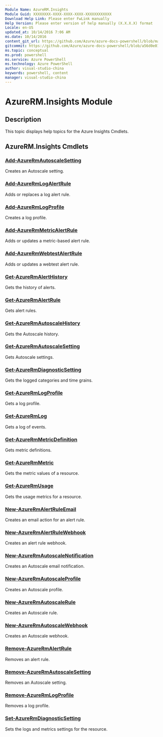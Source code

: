 ```yaml
---
Module Name: AzureRM.Insights
Module Guid: XXXXXXXX-XXXX-XXXX-XXXX-XXXXXXXXXXXX
Download Help Link: Please enter FwLink manually
Help Version: Please enter version of help manually (X.X.X.X) format
Locale: en-US
updated_at: 10/14/2016 7:06 AM
ms.date: 10/14/2016
content_git_url: https://github.com/Azure/azure-docs-powershell/blob/master/azureps-cmdlets-docs/ResourceManager/AzureRM.Insights/v2.0/CmdletMDs/AzureRM.Insights.md
gitcommit: https://github.com/Azure/azure-docs-powershell/blob/a56d0e01e65c2c33aa2af13dd29addc94ead6e88/azureps-cmdlets-docs/ResourceManager/AzureRM.Insights/v2.0/CmdletMDs/AzureRM.Insights.md
ms.topic: conceptual
ms.prod: powershell
ms.service: Azure PowerShell
ms.technology: Azure PowerShell
author: visual-studio-china
keywords: powershell, content
manager: visual-studio-china
---
```


# AzureRM.Insights Module
## Description
This topic displays help topics for the Azure Insights Cmdlets. 

## AzureRM.Insights Cmdlets
### [Add-AzureRmAutoscaleSetting](Add-AzureRmAutoscaleSetting.md)
Creates an Autoscale setting.


### [Add-AzureRmLogAlertRule](Add-AzureRmLogAlertRule.md)
Adds or replaces a log alert rule.


### [Add-AzureRmLogProfile](Add-AzureRmLogProfile.md)
Creates a log profile.


### [Add-AzureRmMetricAlertRule](Add-AzureRmMetricAlertRule.md)
Adds or updates a metric-based alert rule.


### [Add-AzureRmWebtestAlertRule](Add-AzureRmWebtestAlertRule.md)
Adds or updates a webtest alert rule.


### [Get-AzureRmAlertHistory](Get-AzureRmAlertHistory.md)
Gets the history of alerts.


### [Get-AzureRmAlertRule](Get-AzureRmAlertRule.md)
Gets alert rules.


### [Get-AzureRmAutoscaleHistory](Get-AzureRmAutoscaleHistory.md)
Gets the Autoscale history.


### [Get-AzureRmAutoscaleSetting](Get-AzureRmAutoscaleSetting.md)
Gets Autoscale settings.


### [Get-AzureRmDiagnosticSetting](Get-AzureRmDiagnosticSetting.md)
Gets the logged categories and time grains.


### [Get-AzureRmLogProfile](Get-AzureRmLogProfile.md)
Gets a log profile.


### [Get-AzureRmLog](Get-AzureRmLog.md)
Gets a log of events.


### [Get-AzureRmMetricDefinition](Get-AzureRmMetricDefinition.md)
Gets metric definitions.


### [Get-AzureRmMetric](Get-AzureRmMetric.md)
Gets the metric values of a resource.


### [Get-AzureRmUsage](Get-AzureRmUsage.md)
Gets the usage metrics for a resource.


### [New-AzureRmAlertRuleEmail](New-AzureRmAlertRuleEmail.md)
Creates an email action for an alert rule.


### [New-AzureRmAlertRuleWebhook](New-AzureRmAlertRuleWebhook.md)
Creates an alert rule webhook.


### [New-AzureRmAutoscaleNotification](New-AzureRmAutoscaleNotification.md)
Creates an Autoscale email notification.


### [New-AzureRmAutoscaleProfile](New-AzureRmAutoscaleProfile.md)
Creates an Autoscale profile.


### [New-AzureRmAutoscaleRule](New-AzureRmAutoscaleRule.md)
Creates an Autoscale rule.


### [New-AzureRmAutoscaleWebhook](New-AzureRmAutoscaleWebhook.md)
Creates an Autoscale webhook.


### [Remove-AzureRmAlertRule](Remove-AzureRmAlertRule.md)
Removes an alert rule.


### [Remove-AzureRmAutoscaleSetting](Remove-AzureRmAutoscaleSetting.md)
Removes an Autoscale setting.


### [Remove-AzureRmLogProfile](Remove-AzureRmLogProfile.md)
Removes a log profile.


### [Set-AzureRmDiagnosticSetting](Set-AzureRmDiagnosticSetting.md)
Sets the logs and metrics settings for the resource.



